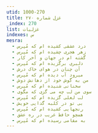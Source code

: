 ```yaml
---
utid: 1000-270
title: غزل شماره ۲۷۰
_index: 270
list: غزلیات
indexes: س
mesra:
  - درد عشقی کشیده ام که مُپرس
  - زهر هجری چشیده ام که مُپرس
  - گشته ام در جهان و آخر کار
  - دلبری برگزیده ام که مُپرس
  - آن چنان در هوای خاک درش
  - میرود آب دیده ام که مُپرس
  - من به گوش خود از دهانش دوش
  - سخنانی شنیده ام که مُپرس
  - سوی من لب چه می گزی که مگوی
  - لب لعلی گزیده ام که مُپرس
  - بی تو در کلبه گدایی خویش
  - رنجهایی کشیده ام که مُپرس
  - همچو حافظ غریب در ره عشق
  - به مقامی رسیده ام که مُپرس
---
```

